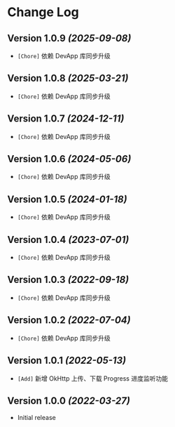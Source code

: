 Change Log
==========

Version 1.0.9 *(2025-09-08)*
----------------------------

* `[Chore]` 依赖 DevApp 库同步升级

Version 1.0.8 *(2025-03-21)*
----------------------------

* `[Chore]` 依赖 DevApp 库同步升级

Version 1.0.7 *(2024-12-11)*
----------------------------

* `[Chore]` 依赖 DevApp 库同步升级

Version 1.0.6 *(2024-05-06)*
----------------------------

* `[Chore]` 依赖 DevApp 库同步升级

Version 1.0.5 *(2024-01-18)*
----------------------------

* `[Chore]` 依赖 DevApp 库同步升级

Version 1.0.4 *(2023-07-01)*
----------------------------

* `[Chore]` 依赖 DevApp 库同步升级

Version 1.0.3 *(2022-09-18)*
----------------------------

* `[Chore]` 依赖 DevApp 库同步升级

Version 1.0.2 *(2022-07-04)*
----------------------------

* `[Chore]` 依赖 DevApp 库同步升级

Version 1.0.1 *(2022-05-13)*
----------------------------

* `[Add]` 新增 OkHttp 上传、下载 Progress 进度监听功能

Version 1.0.0 *(2022-03-27)*
----------------------------

* Initial release

